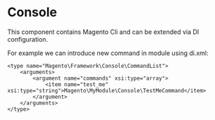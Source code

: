 # Console

This component contains Magento Cli and can be extended via DI configuration.

For example we can introduce new command in module using di.xml:

```
<type name="Magento\Framework\Console\CommandList">
    <arguments>
        <argument name="commands" xsi:type="array">
            <item name="test_me" xsi:type="string">Magento\MyModule\Console\TestMeCommand</item>
        </argument>
    </arguments>
</type>
```

